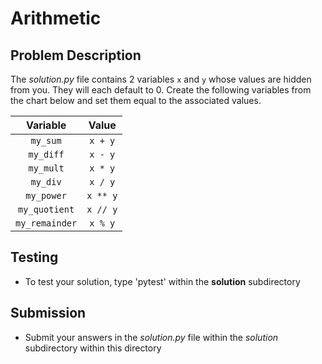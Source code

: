 # Arithmetic

## Problem Description
The *solution.py* file contains 2 variables `x` and `y` whose values are hidden from you. They will each default to 0. Create the following variables from the chart below and set them equal to the associated values.

  Variable  | Value
:----------:|:-----:
`my_sum`       | `x + y`
`my_diff`      | `x - y`
`my_mult`      | `x * y`
`my_div`       | `x / y`
`my_power`     | `x ** y`
`my_quotient`  | `x // y`
`my_remainder` | `x % y`

## Testing
* To test your solution, type 'pytest' within the **solution** subdirectory

## Submission
* Submit your answers in the *solution.py* file within the *solution* subdirectory within this directory
